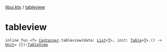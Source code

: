 [libui.ktx](index.md) / [tableview](./tableview.md)

# tableview

`inline fun <T> `[`Container`](-container/index.md)`.tableview(data: `[`List`](https://kotlinlang.org/api/latest/jvm/stdlib/kotlin.collections/-list/index.html)`<`[`T`](tableview.md#T)`>, init: `[`Table`](-table/index.md)`<`[`T`](tableview.md#T)`>.() -> `[`Unit`](https://kotlinlang.org/api/latest/jvm/stdlib/kotlin/-unit/index.html)` = {}): `[`TableView`](-table-view/index.md)